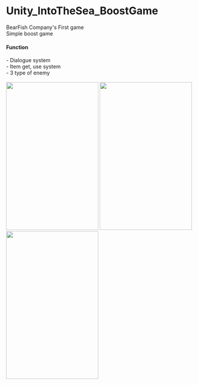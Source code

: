 # Unity_IntoTheSea_BoostGame
BearFish Company's First game<br>
Simple boost game<br>
<H4>Function</H4>
- Dialogue system<br>
- Item get, use system<br>
- 3 type of enemy<br><br>

<img src="https://github.com/TeddyUm/Unity_IntoTheSea_BoostGame/blob/main/1676950858351.jpg" width="250" height="400">
<img src="https://github.com/TeddyUm/Unity_IntoTheSea_BoostGame/blob/main/1676951115486.jpg" width="250" height="400">
<img src="https://github.com/TeddyUm/Unity_IntoTheSea_BoostGame/blob/main/1676951153452.jpg" width="250" height="400">
